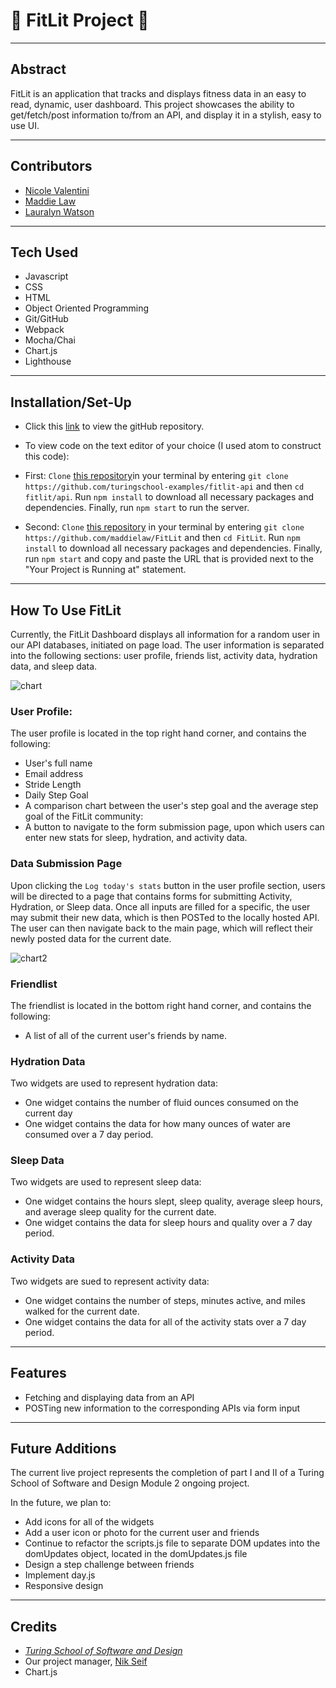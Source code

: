 # :runner: **FitLit Project** :runner:

---

## Abstract

FitLit is an application that tracks and displays fitness data in an easy to read, dynamic, user dashboard. This project showcases the ability to get/fetch/post information to/from an API, and display it in a stylish, easy to use UI.

---

## Contributors

- [Nicole Valentini](https://github.com/nvalentini21)
- [Maddie Law](https://github.com/maddielaw)
- [Lauralyn Watson](https://github.com/lilydev16)

---

## Tech Used

- Javascript
- CSS
- HTML
- Object Oriented Programming
- Git/GitHub
- Webpack
- Mocha/Chai
- Chart.js
- Lighthouse

---

## Installation/Set-Up

- Click this [link](https://github.com/maddielaw/FitLit) to view the gitHub repository.

- To view code on the text editor of your choice (I used atom to construct this code):

- First: `Clone` [this repository](https://github.com/turingschool-examples/fitlit-api)in your terminal by entering `git clone https://github.com/turingschool-examples/fitlit-api` and then `cd fitlit/api`. Run `npm install` to download all necessary packages and dependencies. Finally, run `npm start` to run the server.

- Second: `Clone` [this repository](https://github.com/maddielaw/FitLit) in your terminal by entering `git clone https://github.com/maddielaw/FitLit` and then `cd FitLit`. Run `npm install` to download all necessary packages and dependencies. Finally, run `npm start` and copy and paste the URL that is provided next to the "Your Project is Running at" statement.

---

## How To Use FitLit

Currently, the FitLit Dashboard displays all information for a random user in our API databases, initiated on page load. The user information is separated into the following sections: user profile, friends list, activity data, hydration data, and sleep data.

![chart](https://media.giphy.com/media/K9s7WJD3knjVFuv9HZ/giphy.gif)

### User Profile:

The user profile is located in the top right hand corner, and contains the following:

- User's full name
- Email address
- Stride Length
- Daily Step Goal
- A comparison chart between the user's step goal and the average step goal of the FitLit community:
- A button to navigate to the form submission page, upon which users can enter new stats for sleep, hydration, and activity data.

### Data Submission Page

Upon clicking the `Log today's stats` button in the user profile section, users will be directed to a page that contains forms for submitting Activity, Hydration, or Sleep data. Once all inputs are filled for a specific, the user may submit their new data, which is then POSTed to the locally hosted API. The user can then navigate back to the main page, which will reflect their newly posted data for the current date.

![chart2](https://media.giphy.com/media/j6yWb7GNtQir5B21Pu/giphy.gif)

### Friendlist

The friendlist is located in the bottom right hand corner, and contains the following:

- A list of all of the current user's friends by name.

### Hydration Data

Two widgets are used to represent hydration data:

- One widget contains the number of fluid ounces consumed on the current day
- One widget contains the data for how many ounces of water are consumed over a 7 day period.

### Sleep Data

Two widgets are used to represent sleep data:

- One widget contains the hours slept, sleep quality, average sleep hours, and average sleep quality for the current date.
- One widget contains the data for sleep hours and quality over a 7 day period.

### Activity Data

Two widgets are sued to represent activity data:

- One widget contains the number of steps, minutes active, and miles walked for the current date.
- One widget contains the data for all of the activity stats over a 7 day period.

---

## Features

- Fetching and displaying data from an API
- POSTing new information to the corresponding APIs via form input

---

## Future Additions

The current live project represents the completion of part I and II of a Turing School of Software and Design Module 2 ongoing project.

In the future, we plan to:

- Add icons for all of the widgets
- Add a user icon or photo for the current user and friends
- Continue to refactor the scripts.js file to separate DOM updates into the domUpdates object, located in the domUpdates.js file
- Design a step challenge between friends
- Implement day.js
- Responsive design

---

## Credits

- [_Turing School of Software and Design_](turing.edu)
- Our project manager, [Nik Seif](https://github.com/niksseif)
- Chart.js
